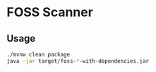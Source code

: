 # FOSS Scanner

## Usage

```sh
./mvnw clean package
java -jar target/foss-*-with-dependencies.jar
```
